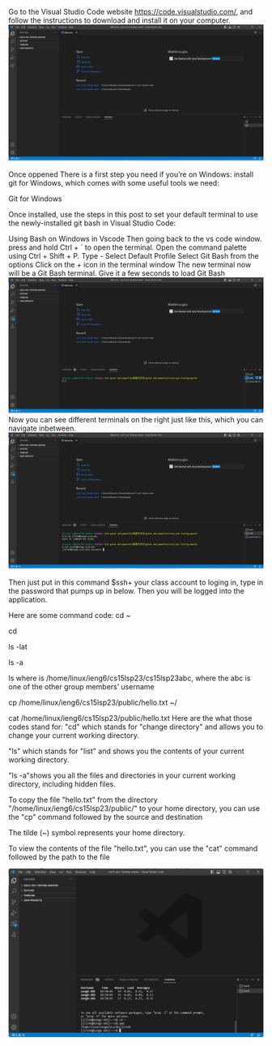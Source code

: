 Go to the Visual Studio Code website https://code.visualstudio.com/, and follow the instructions to download and install it on your computer. 
 ![Image](1.png)

Once oppened
There is a first step you need if you’re on Windows: install git for Windows, which comes with some useful tools we need:

Git for Windows

Once installed, use the steps in this post to set your default terminal to use the newly-installed git bash in Visual Studio Code:

Using Bash on Windows in Vscode
Then going back to the vs code window.
press and hold Ctrl + ` to open the terminal.
Open the command palette using Ctrl + Shift + P.
Type - Select Default Profile
Select Git Bash from the options
Click on the + icon in the terminal window
The new terminal now will be a Git Bash terminal. Give it a few seconds to load Git Bash
 ![Image](2.png)
Now you can see different terminals on the right just like this, which you can navigate inbetween.
 ![Image](3.png)
 
Then just put in this command $ssh+ your class account to loging in, type in the password that pumps up in below. Then you will be logged into the application.



Here are some command code:
cd ~

cd

ls -lat

ls -a

ls <directory> where <directory> is /home/linux/ieng6/cs15lsp23/cs15lsp23abc, where the abc is one of the other group members’ username

cp /home/linux/ieng6/cs15lsp23/public/hello.txt ~/

cat /home/linux/ieng6/cs15lsp23/public/hello.txt
Here are the what those codes stand for:
"cd" which stands for "change directory" and allows you to change your current working directory.

"ls" which stands for "list" and shows you the contents of your current working directory.

"ls -a"shows you all the files and directories in your current working directory, including hidden files.

To copy the file "hello.txt" from the directory "/home/linux/ieng6/cs15lsp23/public/" to your home directory, you can use the "cp" command followed by the source and destination 

The tilde (~) symbol represents your home directory.

To view the contents of the file "hello.txt", you can use the "cat" command followed by the path to the file

 ![Image](4.png)
